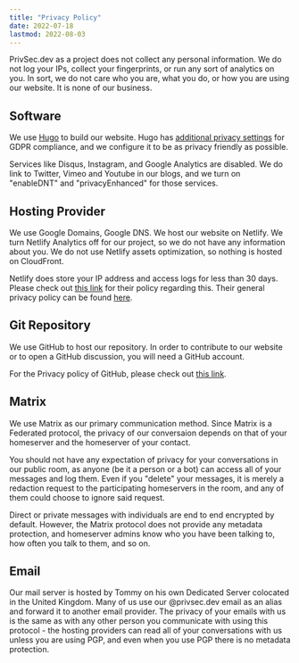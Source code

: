 ```yaml
---
title: "Privacy Policy"
date: 2022-07-18
lastmod: 2022-08-03
---
```


PrivSec.dev as a project does not collect any personal information. We do not log your IPs, collect your fingerprints, or run any sort of analytics on you. In sort, we do not care who you are, what you do, or how you are using our website. It is none of our business.

## Software

We use [Hugo](https://gohugo.io/) to build our website. Hugo has [additional privacy settings](https://gohugo.io/about/hugo-and-gdpr/) for GDPR compliance, and we configure it to be as privacy friendly as possible.

Services like Disqus, Instagram, and Google Analytics are disabled. We do link to Twitter, Vimeo and Youtube in our blogs, and we turn on "enableDNT" and "privacyEnhanced" for those services.

## Hosting Provider

We use Google Domains, Google DNS. We host our website on Netlify. We turn Netlify Analytics off for our project, so we do not have any information about you. We do not use Netlify assets optimization, so nothing is hosted on CloudFront.

Netlify does store your IP address and access logs for less than 30 days. Please check out [this link](https://www.netlify.com/gdpr-ccpa/) for their policy regarding this. Their general privacy policy can be found [here](https://www.netlify.com/gdpr-ccpa/).

## Git Repository

We use GitHub to host our repository. In order to contribute to our website or to open a GitHub discussion, you will need a GitHub account.

For the Privacy policy of GitHub, please check out [this link](https://docs.github.com/en/site-policy/privacy-policies/github-privacy-statement).

## Matrix

We use Matrix as our primary communication method. Since Matrix is a Federated protocol, the privacy of our conversaion depends on that of your homeserver and the homeserver of your contact.

You should not have any expectation of privacy for your conversations in our public room, as anyone (be it a person or a bot) can access all of your messages and log them. Even if you "delete" your messages, it is merely a redaction request to the participating homeservers in the room, and any of them could choose to ignore said request.

Direct or private messages with individuals are end to end encrypted by default. However, the Matrix protocol does not provide any metadata protection, and homeserver admins know who you have been talking to, how often you talk to them, and so on.

## Email

Our mail server is hosted by Tommy on his own Dedicated Server colocated in the United Kingdom. Many of us use our @privsec.dev email as an alias and forward it to another email provider. The privacy of your emails with us is the same as with any other person you communicate with using this protocol - the hosting providers can read all of your conversations with us unless you are using PGP, and even when you use PGP there is no metadata protection.

